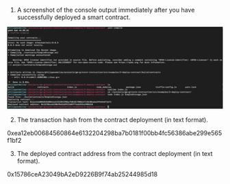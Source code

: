 
1. A screenshot of the console output immediately after you have successfully deployed a smart contract.

![Alt text](deploy-console-output.png?raw=true "Screenshot of console output after deployment")

2. The transaction hash from the contract deployment (in text format).

0xea12eb00684560864e6132204298ba7b0181f00bb4fc56386abe299e565f1bf2

3. The deployed contract address from the contract deployment (in text format).

0x15786ceA23049bA2eD9226B9f74ab25244985d18
